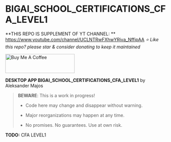 # BIGAI_SCHOOL_CERTIFICATIONS_CFA_LEVEL1

**THIS REPO IS SUPPLEMENT OF YT CHANNEL: ** https://www.youtube.com/channel/UCLNTRwFXhwYRjva_NffipAA
*⭐️ Like this repo? please star & consider donating to keep it maintained*

<a href="https://www.buymeacoffee.com/aleksanderu" target="_blank"><img src="https://cdn.buymeacoffee.com/buttons/v2/default-yellow.png" alt="Buy Me A Coffee" style="height: 60px !important;width: 217px !important;" ></a>




**DESKTOP APP BIGAI_SCHOOL_CERTIFICATIONS_CFA_LEVEL1** by Aleksander Majos

> **BEWARE**: This is a work in progress!
>
> * Code here may change and disappear without warning.
>
> * Major reorganizations may happen at any time.
>
> * No promises. No guarantees. Use at own risk.

**TODO:**
CFA LEVEL1





